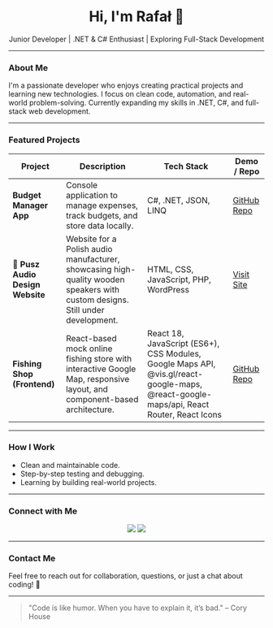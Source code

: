 <h1 align="center">Hi, I'm Rafał 👋</h1>
<p align="center">Junior Developer | .NET & C# Enthusiast | Exploring Full-Stack Development</p>

---

### About Me
I'm a passionate developer who enjoys creating practical projects and learning new technologies. I focus on clean code, automation, and real-world problem-solving. Currently expanding my skills in .NET, C#, and full-stack web development.

---

### Featured Projects

<div align="center">

| Project | Description | Tech Stack | Demo / Repo |
|---------|-------------|------------|-------------|
| **Budget Manager App** | Console application to manage expenses, track budgets, and store data locally. | C#, .NET, JSON, LINQ | [GitHub Repo](https://github.com/RafalPusz/BudgetManager.git) |
| **🚧 Pusz Audio Design Website** | Website for a Polish audio manufacturer, showcasing high-quality wooden speakers with custom designs. Still under development.  | HTML, CSS, JavaScript, PHP, WordPress  | [Visit Site](https://puszaudiodesign.com/) |
| **Fishing Shop (Frontend)** | React-based mock online fishing store with interactive Google Map, responsive layout, and component-based architecture. | React 18, JavaScript (ES6+), CSS Modules, Google Maps API, @vis.gl/react-google-maps, @react-google-maps/api, React Router, React Icons | [GitHub Repo](https://github.com/RafalPusz/fishingShop) |


<!-- | **Mini Web Portfolio** | Personal web portfolio showcasing projects and skills, built with HTML/CSS/JS. | HTML, CSS, JavaScript | [Live Demo](https://rafal-pusz.github.io/portfolio) | !-->

</div>

---

### How I Work
- Clean and maintainable code.
- Step-by-step testing and debugging.
- Learning by building real-world projects.

---

### Connect with Me
<div align="center">
<a href="https://www.linkedin.com/in/rafal-pusz-937b79387/" target="_blank"><img src="https://img.shields.io/badge/LinkedIn-0A66C2?style=for-the-badge&logo=linkedin&logoColor=white"/></a>
<a href="https://github.com/RafalPusz" target="_blank"><img src="https://img.shields.io/badge/GitHub-181717?style=for-the-badge&logo=github&logoColor=white"/></a>
</div>

---

### Contact Me
Feel free to reach out for collaboration, questions, or just a chat about coding! 🚀

---

> "Code is like humor. When you have to explain it, it’s bad." – Cory House
